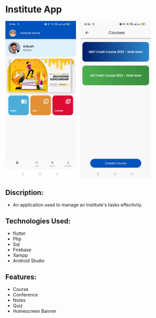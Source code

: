# Institute App

<p><img src="https://github.com/narza05/schoolapp/blob/master/assets/WhatsApp%20Image%202023-06-23%20at%2022.47.04.jpeg" width="220" alt="accessibility text" style="margin-right: 10px;"/>
  <img src="https://github.com/narza05/schoolapp/blob/master/assets/WhatsApp%20Image%202023-06-23%20at%2022.47.03.jpeg" width="220" alt="accessibility text"style="margin-right: 10px;"/></p>

## Discription: 

* An application used to manage an Institute's tasks effectivily. 

## Technologies Used: 
* flutter 
* Php
* Sql 
* Firebase
* Xampp
* Android Studio



## Features: 

* Course
* Conference
* Notes
* Quiz
* Homescreen Banner




